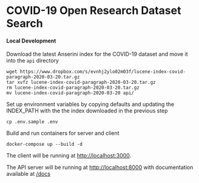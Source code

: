# COVID-19 Open Research Dataset Search

#### Local Development

Download the latest Anserini index for the COVID-19 dataset and move it into the `api` directory
```
wget https://www.dropbox.com/s/evnhj2ylo02m03f/lucene-index-covid-paragraph-2020-03-20.tar.gz
tar xvfz lucene-index-covid-paragraph-2020-03-20.tar.gz
rm lucene-index-covid-paragraph-2020-03-20.tar.gz
mv lucene-index-covid-paragraph-2020-03-20 api/
```

Set up environment variables by copying defaults and updating the INDEX_PATH with the the index downloaded in the previous step

```
cp .env.sample .env
```

Build and run containers for server and client

```
docker-compose up --build -d
```

The client will be running at [http://localhost:3000](http://localhost:3000).

The API server will be running at [http://localhost:8000](http://localhost:8000) with documentation available at [/docs](http://localhost:8080/docs#/)

